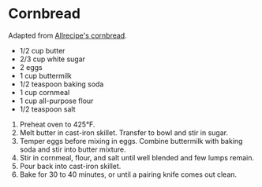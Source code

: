 # Cornbread

Adapted from [Allrecipe's cornbread](http://allrecipes.com/Recipe/Grandmothers-Buttermilk-Cornbread/Detail.aspx).

- 1/2 cup butter
- 2/3 cup white sugar
- 2 eggs
- 1 cup buttermilk
- 1/2 teaspoon baking soda
- 1 cup cornmeal
- 1 cup all-purpose flour
- 1/2 teaspoon salt

1. Preheat oven to 425&deg;F. 
2. Melt butter in cast-iron skillet. Transfer to bowl and stir in sugar. 
3. Temper eggs before mixing in eggs. Combine buttermilk with baking soda and stir into butter mixture. 
4. Stir in cornmeal, flour, and salt until well blended and few lumps remain.
5. Pour back into cast-iron skillet.
6. Bake for 30 to 40 minutes, or until a pairing knife comes out clean.

